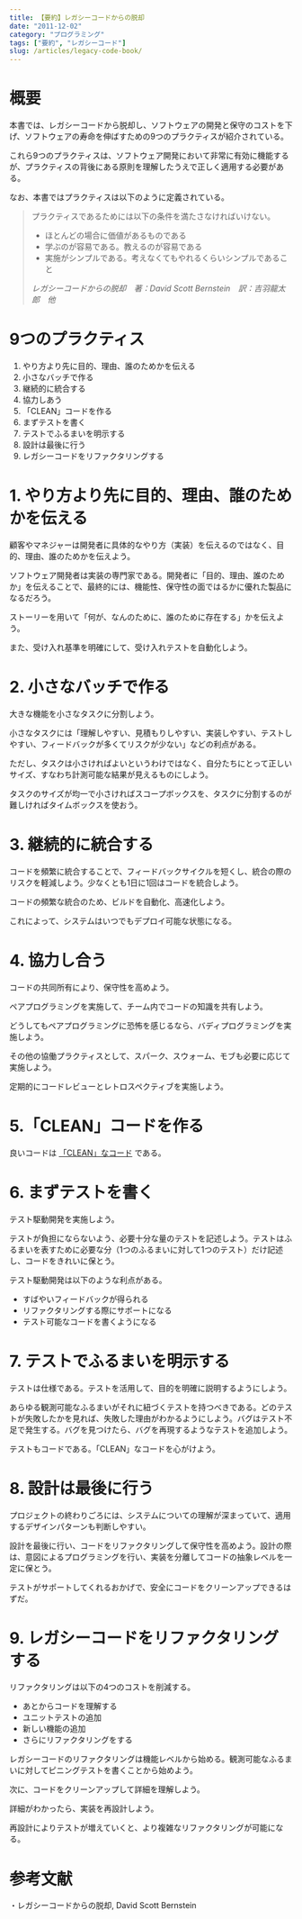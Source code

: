 ```yaml
---
title: 【要約】レガシーコードからの脱却
date: "2011-12-02"
category: "プログラミング"
tags: ["要約", "レガシーコード"]
slug: /articles/legacy-code-book/
---
```



# 概要
本書では、レガシーコードから脱却し、ソフトウェアの開発と保守のコストを下げ、ソフトウェアの寿命を伸ばすための9つのプラクティスが紹介されている。

これら9つのプラクティスは、ソフトウェア開発において非常に有効に機能するが、プラクティスの背後にある原則を理解したうえで正しく適用する必要がある。

なお、本書ではプラクティスは以下のように定義されている。

> プラクティスであるためには以下の条件を満たさなければいけない。  
> + ほとんどの場合に価値があるものである  
> + 学ぶのが容易である。教えるのが容易である  
> + 実施がシンプルである。考えなくてもやれるくらいシンプルであること  
>  
> <cite class="cite">レガシーコードからの脱却　著：David Scott Bernstein　訳：吉羽龍太郎　他</cite>

# 9つのプラクティス
1. やり方より先に目的、理由、誰のためかを伝える
1. 小さなバッチで作る
1. 継続的に統合する
1. 協力しあう
1. 「CLEAN」コードを作る
1. まずテストを書く
1. テストでふるまいを明示する
1. 設計は最後に行う
1. レガシーコードをリファクタリングする

# 1. やり方より先に目的、理由、誰のためかを伝える
顧客やマネジャーは開発者に具体的なやり方（実装）を伝えるのではなく、目的、理由、誰のためかを伝えよう。

ソフトウェア開発者は実装の専門家である。開発者に「目的、理由、誰のためか」を伝えることで、最終的には、機能性、保守性の面ではるかに優れた製品になるだろう。

ストーリーを用いて「何が、なんのために、誰のために存在する」かを伝えよう。

また、受け入れ基準を明確にして、受け入れテストを自動化しよう。

# 2. 小さなバッチで作る
大きな機能を小さなタスクに分割しよう。

小さなタスクには「理解しやすい、見積もりしやすい、実装しやすい、テストしやすい、フィードバックが多くてリスクが少ない」などの利点がある。

ただし、タスクは小さければよいというわけではなく、自分たちにとって正しいサイズ、すなわち計測可能な結果が見えるものにしよう。

タスクのサイズが均一で小さければスコープボックスを、タスクに分割するのが難しければタイムボックスを使おう。

# 3. 継続的に統合する
コードを頻繁に統合することで、フィードバックサイクルを短くし、統合の際のリスクを軽減しよう。少なくとも1日に1回はコードを統合しよう。

コードの頻繁な統合のため、ビルドを自動化、高速化しよう。

これによって、システムはいつでもデプロイ可能な状態になる。

# 4. 協力し合う
コードの共同所有により、保守性を高めよう。

ペアプログラミングを実施して、チーム内でコードの知識を共有しよう。

どうしてもペアプログラミングに恐怖を感じるなら、バディプログラミングを実施しよう。

その他の協働プラクティスとして、スパーク、スウォーム、モブも必要に応じて実施しよう。

定期的にコードレビューとレトロスペクティブを実施しよう。


# 5.「CLEAN」コードを作る
良いコードは
[「CLEAN」なコード](https://web.middenii.com/articles/design/clean-code/)
である。

# 6. まずテストを書く
テスト駆動開発を実施しよう。

テストが負担にならないよう、必要十分な量のテストを記述しよう。テストはふるまいを表すために必要な分（1つのふるまいに対して1つのテスト）だけ記述し、コードをきれいに保とう。

テスト駆動開発は以下のような利点がある。

+ すばやいフィードバックが得られる
+ リファクタリングする際にサポートになる
+ テスト可能なコードを書くようになる

# 7. テストでふるまいを明示する
テストは仕様である。テストを活用して、目的を明確に説明するようにしよう。

あらゆる観測可能なふるまいがそれに紐づくテストを持つべきである。どのテストが失敗したかを見れば、失敗した理由がわかるようにしよう。バグはテスト不足で発生する。バグを見つけたら、バグを再現するようなテストを追加しよう。

テストもコードである。「CLEAN」なコードを心がけよう。

# 8. 設計は最後に行う
プロジェクトの終わりごろには、システムについての理解が深まっていて、適用するデザインパターンも判断しやすい。

設計を最後に行い、コードをリファクタリングして保守性を高めよう。設計の際は、意図によるプログラミングを行い、実装を分離してコードの抽象レベルを一定に保とう。

テストがサポートしてくれるおかげで、安全にコードをクリーンアップできるはずだ。

# 9. レガシーコードをリファクタリングする
リファクタリングは以下の4つのコストを削減する。
+ あとからコードを理解する
+ ユニットテストの追加
+ 新しい機能の追加
+ さらにリファクタリングをする

レガシーコードのリファクタリングは機能レベルから始める。観測可能なふるまいに対してピニングテストを書くことから始めよう。

次に、コードをクリーンアップして詳細を理解しよう。

詳細がわかったら、実装を再設計しよう。

再設計によりテストが増えていくと、より複雑なリファクタリングが可能になる。

# 参考文献
・レガシーコードからの脱却, David Scott Bernstein